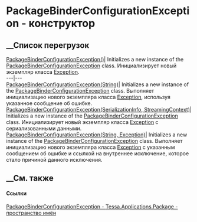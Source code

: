 # PackageBinderConfigurationException - конструктор
##  __Список перегрузок
[PackageBinderConfigurationException()](M_Tessa_Applications_Package_PackageBinderConfigurationException__ctor.htm)|
Initializes a new instance of the
[PackageBinderConfigurationException](T_Tessa_Applications_Package_PackageBinderConfigurationException.htm)
class. Инициализирует новый экземпляр класса
[Exception](https://learn.microsoft.com/dotnet/api/system.exception).  
---|---  
[PackageBinderConfigurationException(String)](M_Tessa_Applications_Package_PackageBinderConfigurationException__ctor_2.htm)|
Initializes a new instance of the
[PackageBinderConfigurationException](T_Tessa_Applications_Package_PackageBinderConfigurationException.htm)
class. Выполняет инициализацию нового экземпляра класса
[Exception](https://learn.microsoft.com/dotnet/api/system.exception),
используя указанное сообщение об ошибке.  
[PackageBinderConfigurationException(SerializationInfo,
StreamingContext)](M_Tessa_Applications_Package_PackageBinderConfigurationException__ctor_1.htm)|
Initializes a new instance of the
[PackageBinderConfigurationException](T_Tessa_Applications_Package_PackageBinderConfigurationException.htm)
class. Инициализирует новый экземпляр класса
[Exception](https://learn.microsoft.com/dotnet/api/system.exception) с
сериализованными данными.  
[PackageBinderConfigurationException(String,
Exception)](M_Tessa_Applications_Package_PackageBinderConfigurationException__ctor_3.htm)|
Initializes a new instance of the
[PackageBinderConfigurationException](T_Tessa_Applications_Package_PackageBinderConfigurationException.htm)
class. Выполняет инициализацию нового экземпляра класса
[Exception](https://learn.microsoft.com/dotnet/api/system.exception) с
указанным сообщением об ошибке и ссылкой на внутреннее исключение, которое
стало причиной данного исключения.  
## __См. также
#### Ссылки
[PackageBinderConfigurationException -
](T_Tessa_Applications_Package_PackageBinderConfigurationException.htm)
[Tessa.Applications.Package - пространство
имён](N_Tessa_Applications_Package.htm)
